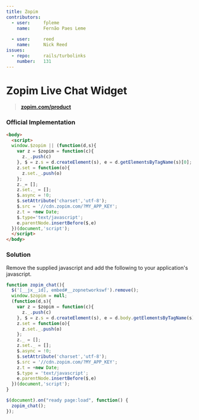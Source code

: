 ```yaml
---
title: Zopim
contributors:
  - user:     fpleme
    name:     Fernão Paes Leme
    
  - user:     reed
    name:     Nick Reed
issues:
  - repo:     rails/turbolinks
    number:   131
---
```


# Zopim Live Chat Widget

> **[zopim.com/product](https://www.zopim.com/product)**

### Official Implementation

```html
<body>
  <script>
  window.$zopim || (function(d,s){
    var z = $zopim = function(c){
      z._.push(c)
    }, $ = z.s = d.createElement(s), e = d.getElementsByTagName(s)[0];
    z.set = function(o){
      z.set._.push(o)
    };
    z._= [];
    z.set._ = [];
    $.async = !0;
    $.setAttribute('charset','utf-8');
    $.src = '//cdn.zopim.com/?MY_APP_KEY';
    z.t = +new Date;
    $.type='text/javascript';
    e.parentNode.insertBefore($,e)
  })(document,'script');
  </script>
</body>
```

### Solution

Remove the supplied javascript and add the following to your application's javascript.

```javascript
function zopim_chat(){
  $('[__jx__id], embed#__zopnetworkswf').remove();
  window.$zopim = null;
  (function(d,s){
    var z = $zopim = function(c){
      z._.push(c)
    }, $ = z.s = d.createElement(s), e = d.body.getElementsByTagName(s)[0];
    z.set = function(o){
      z.set._.push(o)
    };
    z._ = [];
    z.set._ = [];
    $.async = !0;
    $.setAttribute('charset','utf-8');
    $.src = '//cdn.zopim.com/?MY_APP_KEY';
    z.t = +new Date;
    $.type = 'text/javascript';
    e.parentNode.insertBefore($,e)
  })(document,'script');
}

$(document).on("ready page:load", function() {
  zopim_chat();
});

```
